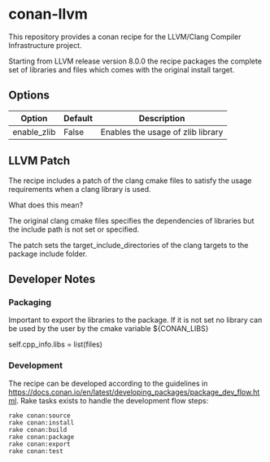 # conan-llvm

This repository provides a conan recipe for the LLVM/Clang Compiler Infrastructure
project.

Starting from LLVM release version 8.0.0 the recipe packages the complete set of
libraries and files which comes with the original install target.



## Options

| Option              | Default | Description                                  |
|---------------------|---------|----------------------------------------------|
| enable_zlib         | False   | Enables the usage of zlib library            | 


## LLVM Patch 

The recipe includes a patch of the clang cmake files to satisfy the usage
requirements when a clang library is used. 

What does this mean?

The original clang cmake files specifies the dependencies of libraries but the 
include path is not set or specified. 

The patch sets the target_include_directories of the clang targets to the 
package include folder.

## Developer Notes

### Packaging

Important to export the libraries to the package. If it is not set no library
can be used by the user by the cmake variable ${CONAN_LIBS}

self.cpp_info.libs = list(files)

### Development

The recipe can be developed according to the guidelines in 
https://docs.conan.io/en/latest/developing_packages/package_dev_flow.html. 
Rake tasks exists to handle the development flow steps:

```
rake conan:source
rake conan:install
rake conan:build
rake conan:package
rake conan:export
rake conan:test
```






